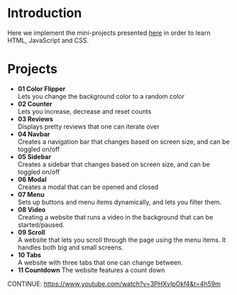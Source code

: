 # Introduction
Here we implement the mini-projects presented [here](https://www.youtube.com/watch?v=3PHXvlpOkf4) in order to learn HTML, JavaScript and CSS.

# Projects

* **01 Color Flipper**  
  Lets you change the background color to a random color
* **02 Counter**  
  Lets you increase, decrease and reset counts
* **03 Reviews**  
  Displays pretty reviews that one can iterate over
* **04 Navbar**  
  Creates a navigation bar that changes based on screen size, and can be toggled on/off
* **05 Sidebar**  
  Creates a sidebar that changes based on screen size, and can be toggled on/off
* **06 Modal**  
  Creates a modal that can be opened and closed
* **07 Menu**  
  Sets up buttons and menu items dynamically, and lets you filter them.
* **08 Video**  
  Creating a website that runs a video in the background that can be started/paused.
* **09 Scroll**    
  A website that lets you scroll through the page using the menu items. It handles both big and small screens.
* **10 Tabs**  
  A website with three tabs that one can change between.
* **11 Countdown**
  The website features a count down

CONTINUE: https://www.youtube.com/watch?v=3PHXvlpOkf4&t=4h59m
  